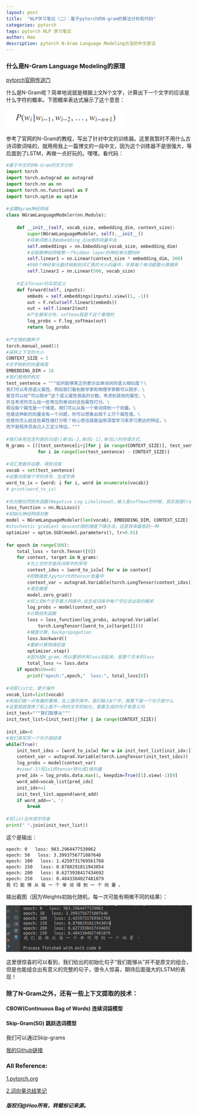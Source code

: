 ```yaml
---
layout: post
title:  "NLP学习笔记（二）：基于pytorch的N-gram的算法分析和代码"
categories: pytorch
tags: pytorch NLP 学习笔记
author: Hao
description: pytorch N-Gram Language Modeling方法的中文尝试
---
```

### 什么是N-Gram Language Modeling的原理
[pytorch官网传送门](http://pytorch.org/tutorials/beginner/nlp/word_embeddings_tutorial.html#word-embeddings-encoding-lexical-semantics) 

什么是N-Gram呢？简单地说就是根据上文N个文字，计算出下一个文字的应该是什么字符的概率。下图概率表达式展示了这个意思：

![nlp_gram1](/assets/images/NLP/nlp_gram1.png)

参考了官网的N-Gram的教程，写出了针对中文的训练器。这里我暂时不用什么古诗词歌词啥的，就用用我上一篇博文的一段中文，因为这个训练器不是很强大，等后面到了LSTM，再做一点好玩的。嘿嘿，看代码：

```python
#基于中文的的N-Gram的文字分析
import torch
import torch.autograd as autograd
import torch.nn as nn
import torch.nn.functional as F
import torch.optim as optim

#设置Ngram神经网络
class NGramLanguageModeler(nn.Module):

    def __init__(self, vocab_size, embedding_dim, context_size):
        super(NGramLanguageModeler, self).__init__()
        #将单词嵌入到embedding_dim维的向量中去
        self.embeddings = nn.Embedding(vocab_size, embedding_dim)
        #全链接神经网络第一个hidden layer的神经单元数500
        self.linear1 = nn.Linear(context_size * embedding_dim, 500)
        #500个神经单元最终映射到词汇表的大小向量中，毕竟每个单词都要计算概率
        self.linear2 = nn.Linear(500, vocab_size)

    #定义forwar的实现定义
    def forward(self, inputs):
        embeds = self.embeddings(inputs).view((1, -1))
        out = F.relu(self.linear1(embeds))
        out = self.linear2(out)
        #产生概率分布，softmax就是干这个事情的
        log_probs = F.log_softmax(out)
        return log_probs

#产生随机数种子
torch.manual_seed(1)
#采样上下文的大小
CONTEXT_SIZE = 5
#文字映射的向量维度
EMBEDDING_DIM = 10
#我们使用的例文
test_sentence = """如何能够真正的表示出单词间的语义相似度？\
我们可以考虑语义属性。例如我们看到数学家和物理学家都可以跑步，\
是否可以给“可以跑步”这个语义属性很高的分数。考虑到其他的属性，\
并且考虑你怎么给一些常见的单词对这些属性打分。\
假设每个属性是一个维度，我们可以从每一个单词得到一个向量。\
但是这种新的向量会有一个问题，你可以想象出成千上万个属性值，\
但是你怎么给这些属性值打分呢？核心想法就是运用深度学习来学习表达的特征，\
而不是程序员自己人工定义特征。"""

#我们采用包含列表的元组([单词i-2,单词i-1],单词i)的存储方式,
N_grams = [([test_sentence[i+j]for j in range(CONTEXT_SIZE)], test_sentence[i + CONTEXT_SIZE])
            for i in range(len(test_sentence) - CONTEXT_SIZE)]

#词汇表做并运算，得到词库
vocab = set(test_sentence)
#设置词库每个字的序号，生成字典
word_to_ix = {word: i for i, word in enumerate(vocab)}
# print(word_to_ix)

#负对数似然损失函数(Negative Log Likelihood),输入是softmax的时候，其实就是Cross_entropy loss
loss_function = nn.NLLLoss()
#初始化神经网络对象
model = NGramLanguageModeler(len(vocab), EMBEDDING_DIM, CONTEXT_SIZE)
#stochastic gradient descent随机梯度下降办法，这是效率最低的一种
optimizer = optim.SGD(model.parameters(), lr=0.01)

for epoch in range(300):
    total_loss = torch.Tensor([0])
    for context, target in N_grams:
        #为上文的字查找词库中的序号
        context_idxs = [word_to_ix[w] for w in context]
        #把数据放入pytorch的tensor张量中
        context_var = autograd.Variable(torch.LongTensor(context_idxs))
        #清空梯度
        model.zero_grad()
        #将上文N个文字塞入网络中,会生成词库中每个字应该出现的概率
        log_probs = model(context_var)
        #计算损失函数
        loss = loss_function(log_probs, autograd.Variable(
            torch.LongTensor([word_to_ix[target]])))
        #梯度计算，backpropogation
        loss.backward()
        #重新计算网络权值
        optimizer.step()
        #因为是N_gram，所以要把所有loss加起来，是整个文本的loss
        total_loss += loss.data
    if epoch%50==0:
        print("epoch:",epoch,"  loss:", total_loss[0])

#词库list化，便于操作
vocab_list=list(vocab)
#来我们做一点有趣的事情，在上面字库中，我们输入N个字，推算下面一个句子是什么
#这里我就使用了和上面不一样的文字初始化，看看生成的句子有意义吗
init_test="""我们能够从"""
init_test_list=[init_test[j]for j in range(CONTEXT_SIZE)]

init_idx=0
#我们来写完一个句子就结束
while(True):
    init_test_idxs = [word_to_ix[w] for w in init_test_list[init_idx:]]
    context_var = autograd.Variable(torch.LongTensor(init_test_idxs))
    log_probs = model(context_var)
    #view(-1)将1x1的tensor转化成1维向量
    pred_idx = log_probs.data.max(1, keepdim=True)[1].view(-1)[0]
    word_add=vocab_list[pred_idx]
    init_idx+=1
    init_test_list.append(word_add)
    if word_add=='。':
        break

#将list合并成字符串
print(" ".join(init_test_list))

```

这个是输出：

	epoch: 0   loss: 983.2964477539062
	epoch: 50   loss: 3.3993756771087646
	epoch: 100   loss: 1.4259731769561768
	epoch: 150   loss: 0.8788291811943054
	epoch: 200   loss: 0.6273938417434692
	epoch: 250   loss: 0.4843384027481079
	我 们 能 够 从 每 一 个 单 词 得 到 一 个 向 量 。

输出截图（因为Weights初始化随机，每一次可能有稍微不同的结果）：

![nlp_gram2](/assets/images/NLP/nlp_gram2.png)

这里很惊喜的可以看到，我们给出的初始化句子“我们能够从”并不是原文的组合，但是也能组合出有意义的完整的句子，很令人惊喜，期待后面强大的LSTM的表现！

### 除了N-Gram之外，还有一些上下文提取的技术：

#### CBOW(Continuous Bag of Words) 连续词袋模型

#### Skip-Gram(SG) 跳跃选词模型

我们可以通过Skip-grams

[我的Github链接](https://github.com/diamour/tf_learning/blob/master/pt_learning/NLP/Ngram-cn1.py) 

### All Reference:

[1.pytorch.org](http://pytorch.org/tutorials/beginner/nlp/word_embeddings_tutorial.html#word-embeddings-encoding-lexical-semantics) 

[2.词向量总结笔记](http://www.shuang0420.com/2016/06/21/%E8%AF%8D%E5%90%91%E9%87%8F%E6%80%BB%E7%BB%93%E7%AC%94%E8%AE%B0%EF%BC%88%E7%AE%80%E6%B4%81%E7%89%88%EF%BC%89/) 

##### 版权归@Hao所有，转载标记来源。

